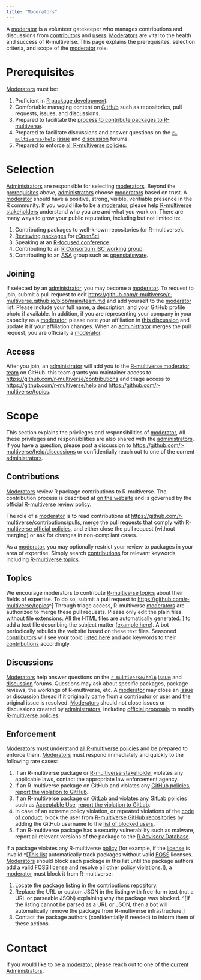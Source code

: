 ```yaml
---
title: "Moderators"
---
```


A [moderator](governance.md#moderator) is a volunteer gatekeeper
who manages contributions and discussions from [contributors](governance.md#contributor) and [users](governance.md#user). 
[Moderators](governance.md#moderator) are vital to the health and success of R-multiverse.
This page explains the prerequisites, selection criteria, and scope
of the [moderator](governance.md#moderator) role.

# Prerequisites

[Moderators](governance.md#moderator) must be:

1. Proficient in [R package development](https://r-pkgs.org/).
1. Comfortable managing content on [GitHub](https://github.com) such as repositories, pull requests, issues, and discussions.
1. Prepared to facilitate the [process to contribute packages to R-multiverse](https://r-multiverse.org/contributors.html).
1. Prepared to facilitate discussions and answer questions on the [`r-multiverse/help`](https://github.com/r-multiverse/help)
[issue](https://github.com/r-multiverse/help/issues) and [discussion](https://github.com/r-multiverse/help/discussions) forums.
1. Prepared to enforce [all R-multiverse policies](policies.md).

# Selection

[Administrators](governance.md#administrator) are responsible for selecting [moderators](governance.md#moderator).
Beyond the [prerequisites](#prerequisites) above,
[administrators](governance.md#administrator) choose [moderators](governance.md#moderator) based on trust.
A [moderator](governance.md#moderator) should have a positive, strong, visible, verifiable presence in the R community.
If you would like to be a [moderator](governance.md#moderator),
please help [R-multiverse stakeholders](governance.md#r-multiverse-stakeholders) understand who you are and what you work on.
There are many ways to grow your public reputation, including but not limited to:

1. Contributing packages to well-known repositories (or R-multiverse).
1. [Reviewing packages](https://ropensci.org/software-review/) for [rOpenSci](https://ropensci.org).
1. Speaking at an [R-focused conference](https://www.r-project.org/conferences/).
1. Contributing to an [R Consortium ISC working group](https://r-consortium.org/all-projects/isc-working-groups.html).
1. Contributing to an [ASA](https://community.amstat.org/) group such as [openstatsware](https://www.openstatsware.org).

## Joining

If selected by an [administrator](governance.md#administrator), you may become a [moderator](governance.md#moderator).
To request to join, submit a pull request to edit <https://github.com/r-multiverse/r-multiverse.github.io/blob/main/team.md>
and add yourself to the [moderator](governance.md#moderator) list.
Please include your full name, a description, and your GitHub profile photo if available.
In addition, if you are representing your company in your capacity as a [moderator](governance.md#moderator),
please note your affiliation in [this discussion](https://github.com/r-multiverse/help/discussions/93)
and update it if your affiliation changes.
When an [administrator](governance.md#administrator) merges the pull request,
you are officially a [moderator](governance.md#moderator).

## Access

After you join, an [administrator](governance.md#administrator) will add you to the
[R-multiverse moderator team](https://github.com/orgs/r-multiverse/teams/moderators) on GitHub.
this team grants you maintainer access to <https://github.com/r-multiverse/contributions>
and triage access to <https://github.com/r-multiverse/help> and <https://github.com/r-multiverse/topics>.

# Scope

This section explains the privileges and responsibilities of [moderator](governance.md#moderator),
All these privileges and responsibilities are also shared with the [administrators](governance.md#administrator).
If you have a question, please post a discussion to <https://github.com/r-multiverse/help/discussions>
or confidentially reach out to one of the current [administrators](team.md#administrators).

## Contributions

[Moderators](governance.md#moderator) review R package contributions to R-multiverse.
The contribution process is described at [on the website](https://r-multiverse.org/contributors.html)
and is governed by the official [R-multiverse review policy](review.md).

The role of a [moderator](governance.md#moderator) is to read contributions at <https://github.com/r-multiverse/contributions/pulls>,
merge the pull requests that comply with [R-multiverse official policies](policies.md),
and either close the pull request (without merging) or ask for changes in non-compliant cases.

As a [moderator](governance.md#moderator), you may optionally restrict your review to packages in your area of expertise.
Simply search [contributions](https://github.com/r-multiverse/contributions/pulls) for relevant keywords,
including [R-multiverse topics](https://r-multiverse.org/topics/).

## Topics

We encourage moderators to contribute [R-multiverse topics](https://r-multiverse.org/topics/)
about their fields of expertise.
To do so, submit a pull request to <https://github.com/r-multiverse/topics>^[
Through triage access,
R-multiverse [moderators](governance.md#moderator) are authorized to merge these pull requests.
Please only edit the plain files without file extensions.
All the HTML files are automatically generated.
]
to add a text file describing the subject matter ([example here](https://github.com/r-multiverse/topics/blob/main/bayesian)).
A bot periodically rebuilds the website based on these text files.
Seasoned [contributors](governance.md#contributor) will see your topic [listed here](https://r-multiverse.org/topics/)
and add keywords to their [contributions](https://github.com/r-multiverse/contributions/pulls) accordingly.


## Discussions

[Moderators](governance.md#moderator) help answer questions on the [`r-multiverse/help`](https://github.com/r-multiverse/help)
[issue](https://github.com/r-multiverse/help/issues) and [discussion](https://github.com/r-multiverse/help/discussions) forums.
Questions may ask about specific packages, package reviews, the workings of R-multiverse, etc.
A [moderator](governance.md#moderator) may close an
[issue](https://github.com/r-multiverse/help/issues) or [discussion](https://github.com/r-multiverse/help/discussions) thread
if it originally came from a [contributor](governance.md#contributor) or [user](governance.md#user)
and the original issue is resolved.
[Moderators](governance.md#moderator) should not close issues or discussions created by [administrators](team.md#administrators),
including [official proposals](governance.md#proposals) to modify [R-multiverse policies](policies.md).

## Enforcement

[Moderators](governance.md#moderator) must understand [all R-multiverse policies](policies.md)
and be prepared to enforce them.
[Moderators](governance.md#moderator) must respond immediately and quickly to the following rare cases:

1. If an R-multiverse package or [R-multiverse stakeholder](governance.md#r-multiverse-stakeholders) violates any applicable laws,
contact the appropriate law enforcement agency.
1. If an R-multiverse package on GitHub and violates any [GitHub policies](https://docs.github.com/en/site-policy),
[report the violation to GitHub](https://docs.github.com/en/communities/maintaining-your-safety-on-github/reporting-abuse-or-spam).
1. If an R-multiverse package on GitLab and violates any [GitLab policies](https://handbook.gitlab.com/handbook/legal/#gitlab-policies)
such as [Acceptable Use](https://handbook.gitlab.com/handbook/legal/acceptable-use-policy/),
[report the violation to GitLab](https://docs.gitlab.com/ee/user/report_abuse.html).
1. In case of an extreme policy violation, or repeated violations of the [code of conduct](conduct.md),
 block the user from [R-multiverse GitHub repositories](https://github.com/r-multiverse)
 by adding the GitHub username to the [list of blocked users](https://github.com/organizations/r-multiverse/settings/blocked_users).
1. If an R-multiverse package has a security vulnerability such as malware,
report all relevant versions of the package to the [R Advisory Database](https://github.com/rconsortium/r-advisory-database).

If a package violates any R-multiverse [policy](policies.md)
(for example, if the [license](https://en.wikipedia.org/wiki/Free_and_open-source_software) is invalid
^[[This list](https://github.com/r-multiverse/community/blob/main/nonstandard_licenses.json) automatically track packages
without valid [FOSS](https://en.wikipedia.org/wiki/Free_and_open-source_software) licenses.
[Moderators](governance.md#moderator) should block each package in this list
until the package authors add a valid [FOSS](https://en.wikipedia.org/wiki/Free_and_open-source_software) license
and resolve all other [policy](policies.md) violations.]),
a [moderator](governance.md#moderator) must block it from R-multiverse:

1. Locate the [package listing](https://github.com/r-multiverse/contributions/tree/main/packages)
in the [contributions repository](https://github.com/r-multiverse/contributions).
1. Replace the URL or custom JSON in the listing with free-form text (not a URL or parseable JSON) explaining why the package was blocked.
^[If the listing cannot be parsed as a URL or JSON, then a bot will automatically remove the package from R-multiverse infrastructure.]
1. Contact the package authors (confidentially if needed) to inform them of these actions.

# Contact

If you would like to be a [moderator](governance.md#moderator),
please reach out to one of the [current Administrators](team.md#administrators).
